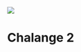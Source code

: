 ![](https://user-images.githubusercontent.com/69323457/235228342-0aa5278a-1fad-4a63-8d49-c4545a5c4d51.png)
# Chalange 2

